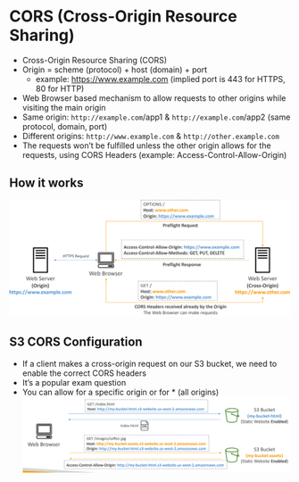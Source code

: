 # CORS (Cross-Origin Resource Sharing)

- Cross-Origin Resource Sharing (CORS)
- Origin = scheme (protocol) + host (domain) + port
  - example: https://www.example.com (implied port is 443 for HTTPS, 80 for HTTP)
- Web Browser based mechanism to allow requests to other origins while visiting the main origin
- Same origin: `http://example.com`/app1 & `http://example.com`/app2 (same protocol, domain, port)
- Different origins: `http://www.example.com` & `http://other.example.com`
- The requests won’t be fulfilled unless the other origin allows for the requests, using CORS Headers (example: Access-Control-Allow-Origin)

## How it works

![CORS Example](image.png)

## S3 CORS Configuration

- If a client makes a cross-origin request on our S3 bucket, we need to enable
  the correct CORS headers
- It’s a popular exam question
- You can allow for a specific origin or for \* (all origins)
  ![S3 CORS Example](image-1.png)
